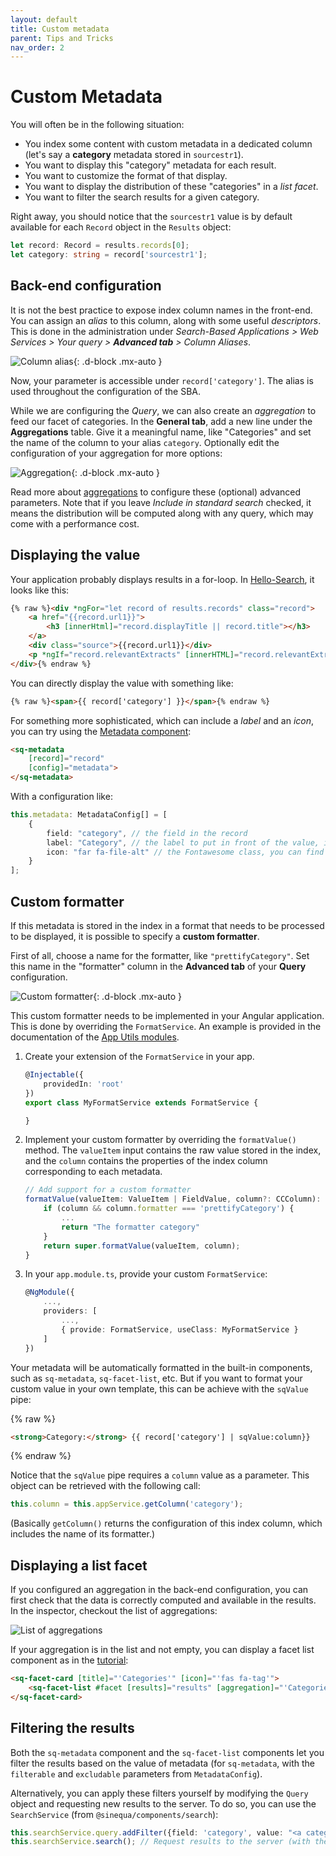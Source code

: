 ```yaml
---
layout: default
title: Custom metadata
parent: Tips and Tricks
nav_order: 2
---
```


# Custom Metadata

You will often be in the following situation:

- You index some content with custom metadata in a dedicated column (let's say a **category** metadata stored in `sourcestr1`).
- You want to display this "category" metadata for each result.
- You want to customize the format of that display.
- You want to display the distribution of these "categories" in a *list facet*.
- You want to filter the search results for a given category.

Right away, you should notice that the `sourcestr1` value is by default available for each `Record` object in the `Results` object:

```ts
let record: Record = results.records[0];
let category: string = record['sourcestr1'];
```

## Back-end configuration

It is not the best practice to expose index column names in the front-end. You can assign an *alias* to this column, along with some useful *descriptors*. This is done in the administration under *Search-Based Applications > Web Services > Your query > **Advanced tab** > Column Aliases*.

![Column alias]({{site.baseurl}}assets/tipstricks/alias.png){: .d-block .mx-auto }

Now, your parameter is accessible under `record['category']`. The alias is used throughout the configuration of the SBA.

While we are configuring the *Query*, we can also create an *aggregation* to feed our facet of categories. In the **General tab**, add a new line under the **Aggregations** table. Give it a meaningful name, like "Categories" and set the name of the column to your alias `category`. Optionally edit the configuration of your aggregation for more options:

![Aggregation]({{site.baseurl}}assets/tipstricks/aggregation.png){: .d-block .mx-auto }

Read more about [aggregations](https://doc.sinequa.com/en.sinequa-es.v11/Content/en.sinequa-es.syntax.sql.html#aggregations-distribution-and-correlation) to configure these (optional) advanced parameters. Note that if you leave *Include in standard search* checked, it means the distribution will be computed along with any query, which may come with a performance cost.

## Displaying the value

Your application probably displays results in a for-loop. In [Hello-Search]({{site.baseurl}}apps/1-hello-search.html), it looks like this:

```html
{% raw %}<div *ngFor="let record of results.records" class="record">
    <a href="{{record.url1}}">
        <h3 [innerHtml]="record.displayTitle || record.title"></h3>
    </a>
    <div class="source">{{record.url1}}</div>
    <p *ngIf="record.relevantExtracts" [innerHTML]="record.relevantExtracts"></p>
</div>{% endraw %}
```

You can directly display the value with something like:

```html
{% raw %}<span>{{ record['category'] }}</span>{% endraw %}
```

For something more sophisticated, which can include a *label* and an *icon*, you can try using the [Metadata component]({{site.baseurl}}libraries/components/metadata.html#the-sq-metadata-selector):

```html
<sq-metadata
    [record]="record"
    [config]="metadata">
</sq-metadata>
```

With a configuration like:

```ts
this.metadata: MetadataConfig[] = [
    {
        field: "category", // the field in the record
        label: "Category", // the label to put in front of the value, it can be a key to use with sqMessage
        icon: "far fa-file-alt" // the Fontawesome class, you can find all available icons at https://fontawesome.com/v5/search
    }
];
```

## Custom formatter

If this metadata is stored in the index in a format that needs to be processed to be displayed, it is possible to specify a **custom formatter**.

First of all, choose a name for the formatter, like `"prettifyCategory"`. Set this name in the "formatter" column in the **Advanced tab** of your **Query** configuration.

![Custom formatter]({{site.baseurl}}assets/tipstricks/metadata-formatter.png){: .d-block .mx-auto }

This custom formatter needs to be implemented in your Angular application. This is done by overriding the `FormatService`. An example is provided in the documentation of the [App Utils modules]({{site.baseurl}}libraries/core/app-utils.html#format-service).

1. Create your extension of the `FormatService` in your app.

    ```ts
    @Injectable({
        providedIn: 'root'
    })
    export class MyFormatService extends FormatService {

    }
    ```

2. Implement your custom formatter by overriding the `formatValue()` method. The `valueItem` input contains the raw value stored in the index, and the `column` contains the properties of the index column corresponding to each metadata.

    ```ts
    // Add support for a custom formatter
    formatValue(valueItem: ValueItem | FieldValue, column?: CCColumn): string {
        if (column && column.formatter === 'prettifyCategory') {
            ...
            return "The formatter category"
        }
        return super.formatValue(valueItem, column);
    }
    ```

3. In your `app.module.ts`, provide your custom `FormatService`:

    ```ts
    @NgModule({
        ...,
        providers: [
            ...,
            { provide: FormatService, useClass: MyFormatService }
        ]
    })
    ```

Your metadata will be automatically formatted in the built-in components, such as `sq-metadata`, `sq-facet-list`, etc. But if you want to format your custom value in your own template, this can be achieve with the `sqValue` pipe:

{% raw %}

```html
<strong>Category:</strong> {{ record['category'] | sqValue:column}}
```

{% endraw %}

Notice that the `sqValue` pipe requires a `column` value as a parameter. This object can be retrieved with the following call:

```ts
this.column = this.appService.getColumn('category');
```

(Basically `getColumn()` returns the configuration of this index column, which includes the name of its formatter.)

## Displaying a list facet

If you configured an aggregation in the back-end configuration, you can first check that the data is correctly computed and available in the results. In the inspector, checkout the list of aggregations:

![List of aggregations]({{site.baseurl}}assets/tipstricks/aggregations.png)

If your aggregation is in the list and not empty, you can display a facet list component as in the [tutorial]({{site.baseurl}}tutorial/facet-module.html):

```html
<sq-facet-card [title]="'Categories'" [icon]="'fas fa-tag'">
    <sq-facet-list #facet [results]="results" [aggregation]="'Categories'"></sq-facet-list>
</sq-facet-card>
```

## Filtering the results

Both the `sq-metadata` component and the `sq-facet-list` components let you filter the results based on the value of metadata (for `sq-metadata`, with the `filterable` and `excludable` parameters from `MetadataConfig`).

Alternatively, you can apply these filters yourself by modifying the `Query` object and requesting new results to the server. To do so, you can use the `SearchService` (from `@sinequa/components/search`):

```ts
this.searchService.query.addFilter({field: 'category', value: "<a category>"}) // Apply the filter (to the Query)
this.searchService.search(); // Request results to the server (with the new query)
```
